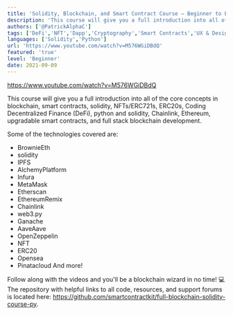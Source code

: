 ```yaml
---
title: 'Solidity, Blockchain, and Smart Contract Course – Beginner to Expert Python Tutorial'
description: 'This course will give you a full introduction into all of the core concepts in blockchain, smart contracts, solidity, NFTs/ERC721s, upgrades, and more.'
authors: ['@PatrickAlphaC']
tags: ['DeFi','NFT','Dapp','Cryptography','Smart Contracts','UX & Design','Storage']
languages: ['Solidity','Python']
url: 'https://www.youtube.com/watch?v=M576WGiDBdQ'
featured: 'true'
level: 'Beginner'
date: 2021-09-09
---
```


https://www.youtube.com/watch?v=M576WGiDBdQ

This course will give you a full introduction into all of the core concepts in blockchain, smart contracts, solidity, NFTs/ERC721s, ERC20s, Coding Decentralized Finance (DeFi), python and solidity, Chainlink, Ethereum, upgradable smart contracts, and full stack blockchain development.   

Some of the technologies covered are:
- BrownieEth
- solidity
- IPFS
- AlchemyPlatform
- Infura
- MetaMask
- Etherscan
- EthereumRemix
- Chainlink
- web3.py
- Ganache
- AaveAave
- OpenZeppelin
- NFT 
- ERC20 
- Opensea
- Pinatacloud
 And more!

Follow along with the videos and you'll be a blockchain wizard in no time!  💻 The repository with helpful links to all code, resources, and support forums is located here: https://github.com/smartcontractkit/full-blockchain-solidity-course-py.